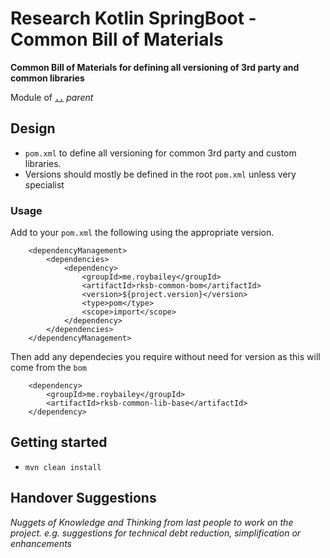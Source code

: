 # Research Kotlin SpringBoot - Common Bill of Materials

**Common Bill of Materials for defining all versioning of 3rd party and common libraries**

Module of [**`..`**](../README.md) *parent*


## Design

* `pom.xml` to define all versioning for common 3rd party and custom libraries.
* Versions should mostly be defined in the root `pom.xml` unless very specialist


### Usage

Add to your `pom.xml` the following using the appropriate version.

```
	<dependencyManagement>
		<dependencies>
			<dependency>
				<groupId>me.roybailey</groupId>
				<artifactId>rksb-common-bom</artifactId>
				<version>${project.version}</version>
				<type>pom</type>
				<scope>import</scope>
			</dependency>
		</dependencies>
	</dependencyManagement>
```

Then add any dependecies you require without need for version as this will come from the `bom`

```
    <dependency>
        <groupId>me.roybailey</groupId>
        <artifactId>rksb-common-lib-base</artifactId>
    </dependency>
```


## Getting started

* `mvn clean install` 


## Handover Suggestions

_Nuggets of Knowledge and Thinking from last people to work on the project._
_e.g. suggestions for technical debt reduction, simplification or enhancements_


